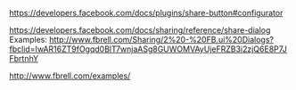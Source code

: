 
<!-- Facebook Share Button Configuration -->
https://developers.facebook.com/docs/plugins/share-button#configurator


<!-- Facebook Share Dialog -->
https://developers.facebook.com/docs/sharing/reference/share-dialog
Examples:
http://www.fbrell.com/Sharing/2%20-%20FB.ui%20Dialogs?fbclid=IwAR16ZT9fOgqd0BlT7wnjaASg8GUWOMVAyUjeFRZB3i2zjQ6E8P7JFbrtnhY

<!-- Facebook Examples Graph API -->
http://www.fbrell.com/examples/